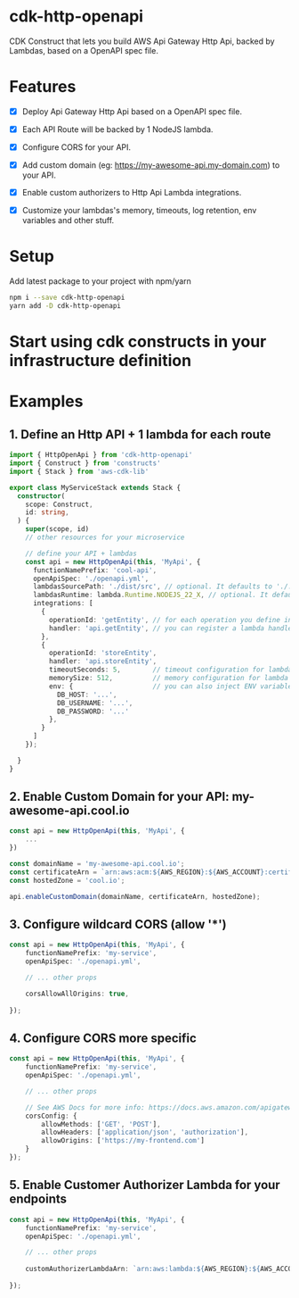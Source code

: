 # cdk-http-openapi

CDK Construct that lets you build AWS Api Gateway Http Api, backed by Lambdas, based on a OpenAPI spec file.


# Features

- [x] Deploy Api Gateway Http Api based on a OpenAPI spec file.
- [x] Each API Route will be backed by 1 NodeJS lambda.
- [x] Configure CORS for your API.
- [x] Add custom domain (eg: https://my-awesome-api.my-domain.com) to your API.
- [x] Enable custom authorizers to Http Api Lambda integrations.
- [x] Customize your lambdas's memory, timeouts, log retention, env variables and other stuff.


# Setup

Add latest package to your project with npm/yarn

```bash
npm i --save cdk-http-openapi
yarn add -D cdk-http-openapi
```


# Start using cdk constructs in your infrastructure definition
# Examples

## 1. Define an Http API + 1 lambda for each route

```typescript
import { HttpOpenApi } from 'cdk-http-openapi'
import { Construct } from 'constructs'
import { Stack } from 'aws-cdk-lib'

export class MyServiceStack extends Stack {
  constructor(
    scope: Construct,
    id: string,
  ) {
    super(scope, id)
    // other resources for your microservice

    // define your API + lambdas
    const api = new HttpOpenApi(this, 'MyApi', {
      functionNamePrefix: 'cool-api',
      openApiSpec: './openapi.yml',
      lambdasSourcePath: './dist/src', // optional. It defaults to './.build/src'
      lambdasRuntime: lambda.Runtime.NODEJS_22_X, // optional. It defaults to lambda.Runtime.NODEJS_LATEST
      integrations: [
        {
          operationId: 'getEntity', // for each operation you define in your OpenAPI spec
          handler: 'api.getEntity', // you can register a lambda handler to handle your http request
        },
        {
          operationId: 'storeEntity',
          handler: 'api.storeEntity',
          timeoutSeconds: 5,        // timeout configuration for lambda
          memorySize: 512,          // memory configuration for lambda
          env: {                    // you can also inject ENV variables into your lambda
            DB_HOST: '...',
            DB_USERNAME: '...',
            DB_PASSWORD: '...'
          },
        }
      ]
    });

  }
}

```

## 2. Enable Custom Domain for your API: my-awesome-api.cool.io

```typescript
const api = new HttpOpenApi(this, 'MyApi', {
    ...
})

const domainName = 'my-awesome-api.cool.io';
const certificateArn = `arn:aws:acm:${AWS_REGION}:${AWS_ACCOUNT}:certificate/${CERTIFICATE_ID}`;
const hostedZone = 'cool.io';

api.enableCustomDomain(domainName, certificateArn, hostedZone);
```

## 3. Configure wildcard CORS (allow '*')
```typescript
const api = new HttpOpenApi(this, 'MyApi', {
    functionNamePrefix: 'my-service',
    openApiSpec: './openapi.yml',

    // ... other props

    corsAllowAllOrigins: true,
    
});

```

## 4. Configure CORS more specific
```typescript
const api = new HttpOpenApi(this, 'MyApi', {
    functionNamePrefix: 'my-service',
    openApiSpec: './openapi.yml',

    // ... other props

    // See AWS Docs for more info: https://docs.aws.amazon.com/apigateway/latest/developerguide/http-api-cors.html
    corsConfig: {
        allowMethods: ['GET', 'POST'],
        allowHeaders: ['application/json', 'authorization'],
        allowOrigins: ['https://my-frontend.com']
    }
});
```

## 5. Enable Customer Authorizer Lambda for your endpoints
```typescript
const api = new HttpOpenApi(this, 'MyApi', {
    functionNamePrefix: 'my-service',
    openApiSpec: './openapi.yml',

    // ... other props
    
    customAuthorizerLambdaArn: `arn:aws:lambda:${AWS_REGION}:${AWS_ACCOUNT}:function:${AUTHORIZER_LAMBDA_NAME}`
   
});
```